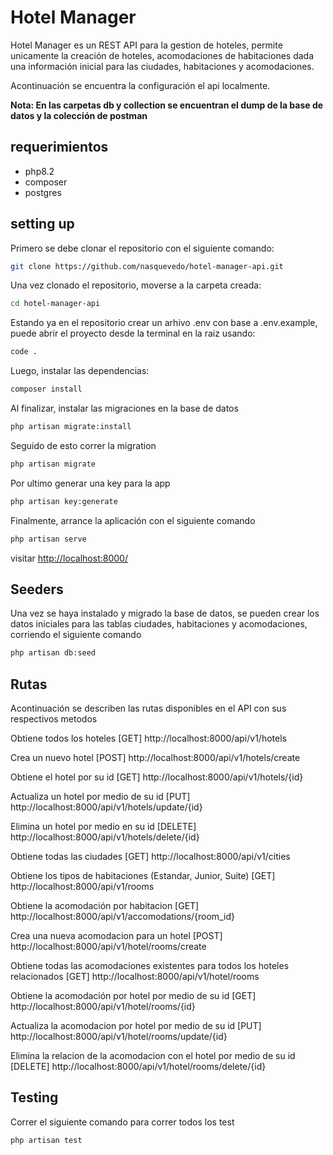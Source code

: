 # Hotel Manager

Hotel Manager es un REST API para la gestion de hoteles, permite unicamente la creación de hoteles, acomodaciones de habitaciones dada una información inicial para las ciudades, habitaciones y acomodaciones.

Acontinuación se encuentra la configuración el api localmente.

**Nota: En las carpetas db y collection se encuentran el dump de la base de datos y la colección de postman**

## requerimientos
- php8.2
- composer
- postgres

## setting up

Primero se debe clonar el repositorio con el siguiente comando:

```sh
git clone https://github.com/nasquevedo/hotel-manager-api.git
```
Una vez clonado el repositorio, moverse a la carpeta creada:

```sh
cd hotel-manager-api
```

Estando ya en el repositorio crear un arhivo .env con base a .env.example, puede abrir el proyecto desde la terminal en la raiz usando:
```sh
code .
```

Luego, instalar las dependencias:

```sh
composer install
```

Al finalizar, instalar las migraciones en la base de datos

```sh
php artisan migrate:install
```

Seguido de esto correr la migration

```sh
php artisan migrate
```
Por ultimo generar una key para la app

```sh
php artisan key:generate
```
Finalmente, arrance la aplicación con el siguiente comando
```sh
php artisan serve
```

visitar [http://localhost:8000/](http://localhost:8000/)

## Seeders

Una vez se haya instalado y migrado la base de datos, se pueden crear los datos iniciales para las tablas ciudades, habitaciones y acomodaciones, corriendo el siguiente comando

```sh
php artisan db:seed
```
## Rutas
Acontinuación se describen las rutas disponibles en el API con sus respectivos metodos

Obtiene todos los hoteles
[GET] http://localhost:8000/api/v1/hotels

Crea un nuevo hotel
[POST] http://localhost:8000/api/v1/hotels/create

Obtiene el hotel por su id
[GET] http://localhost:8000/api/v1/hotels/{id}

Actualiza un hotel por medio de su id
[PUT] http://localhost:8000/api/v1/hotels/update/{id}

Elimina un hotel por medio en su id
[DELETE] http://localhost:8000/api/v1/hotels/delete/{id}

Obtiene todas las ciudades
[GET] http://localhost:8000/api/v1/cities

Obtiene los tipos de habitaciones (Estandar, Junior, Suite)
[GET] http://localhost:8000/api/v1/rooms

Obtiene la acomodación por habitacion
[GET] http://localhost:8000/api/v1/accomodations/{room_id}

Crea una nueva acomodacion para un hotel
[POST] http://localhost:8000/api/v1/hotel/rooms/create

Obtiene todas las acomodaciones existentes para todos los hoteles relacionados
[GET] http://localhost:8000/api/v1/hotel/rooms

Obtiene la acomodación por hotel por medio de su id
[GET] http://localhost:8000/api/v1/hotel/rooms/{id}

Actualiza la acomodacion por hotel por medio de su id
[PUT] http://localhost:8000/api/v1/hotel/rooms/update/{id}

Elimina la relacion de la acomodacion con el hotel por medio de su id
[DELETE] http://localhost:8000/api/v1/hotel/rooms/delete/{id}

## Testing
Correr el siguiente comando para correr todos los test

```sh
php artisan test
```
